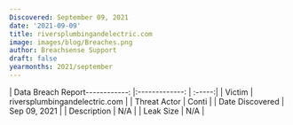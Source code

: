 ```yaml
---
Discovered: September 09, 2021
date: '2021-09-09'
title: riversplumbingandelectric.com
image: images/blog/Breaches.png
author: Breachsense Support
draft: false
yearmonths: 2021/september
---
```


| Data Breach Report------------:   |:-------------:    | :-----:|
| Victim    | riversplumbingandelectric.com      | 
| Threat Actor    | Conti      | 
| Date Discovered    | Sep 09, 2021      | 
| Description    | N/A      | 
| Leak Size    | N/A      | 

